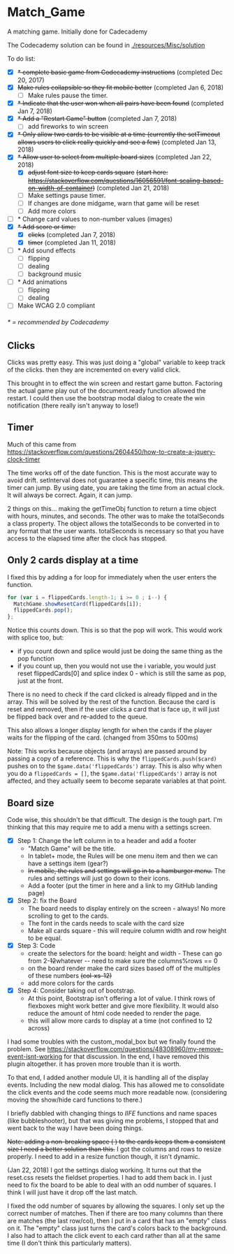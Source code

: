 # Match_Game
A matching game. Initially done for Cadecademy

The Codecademy solution can be found in [./resources/Misc/solution](https://chip-l.github.io/Match_Game/resources/Misc/solution/index)

To do list:
- [x] ~~* complete basic game from Codecademy instructions~~ (completed Dec 20, 2017)
- [x] ~~Make rules collapsible so they fit mobile better~~ (completed Jan 6, 2018)
  - [ ] Make rules pause the timer.  
- [x] ~~* Indicate that the user won when all pairs have been found~~ (completed Jan 7, 2018)
- [x] ~~* Add a "Restart Game" button~~ (completed Jan 7, 2018)
  - [ ] add fireworks to win screen
- [x] ~~* Only allow two cards to be visible at a time (currently the setTimeout allows users to click really quickly and see a few)~~ (completed Jan 13, 2018)
- [x] ~~* Allow user to select from multiple board sizes~~ (completed Jan 22, 2018)
  - [x] ~~adjust font size to keep cards square~~ ~~(start here: https://stackoverflow.com/questions/16056591/font-scaling-based-on-width-of-container)~~ (completed Jan 21, 2018)
  - [ ] Make settings pause timer.
  - [ ] If changes are done midgame, warn that game will be reset
  - [ ] Add more colors
- [ ] \* Change card values to non-number values (images)
- [x] ~~* Add score or time:~~
  - [x] ~~clicks~~ (completed Jan 7, 2018)
  - [x] ~~timer~~ (completed Jan 11, 2018)
- [ ] \* Add sound effects
  - [ ] flipping
  - [ ] dealing
  - [ ] background music
- [ ] \* Add animations
  - [ ] flipping
  - [ ] dealing
- [ ] Make WCAG 2.0 compliant
###### * = recommended by Codecademy

## Clicks
Clicks was pretty easy. This was just doing a "global" variable to keep track of the clicks. then they are incremented on every valid click.

This brought in to effect the win screen and restart game button. Factoring the actual game play out of the document.ready function allowed the restart. I could then use the bootstrap modal dialog to create the win notification (there really isn't anyway to lose!)

## Timer
Much of this came from https://stackoverflow.com/questions/2604450/how-to-create-a-jquery-clock-timer

The time works off of the date function. This is the most accurate way to avoid drift. setInterval does not guarantee a specific time, this means the timer can jump. By using date, you are taking the time from an actual clock. It will always be correct. Again, it can jump.

2 things on this... making the getTimeObj function to return a time object with hours, minutes, and seconds. The other was to make the totalSeconds a class property. The object allows the totalSeconds to be converted in to any format that the user wants. totalSeconds is necessary so that you have access to the elapsed time after the clock has stopped.

## Only 2 cards display at a time
I fixed this by adding a for loop for immediately when the user enters the function.
```javascript
for (var i = flippedCards.length-1; i >= 0 ; i--) {
  MatchGame.showResetCard(flippedCards[i]);
  flippedCards.pop();
};
```
Notice this counts down. This is so that the pop will work. This would work with splice too, but:
* if you count down and splice would just be doing the same thing as the pop function
* if you count up, then you would not use the i variable, you would just reset flippedCards[0] and splice index 0 - which is still the same as pop, just at the front.

There is no need to check if the card clicked is already flipped and in the array. This will be solved by the rest of the function. Because the card is reset and removed, then if the user clicks a card that is face up, it will just be flipped back over and re-added to the queue.

This also allows a longer display length for when the cards if the player waits for the flipping of the card. (changed from 350ms to 500ms)

Note: This works because objects (and arrays) are passed around by passing a copy of a reference. This is why the `flippedCards.push($card)` pushes on to the `$game.data('flippedCards')` array. This is also why when you do a `flippedCards = []`, the `$game.data('flippedCards')` array is not affected, and they actually seem to become separate variables at that point.

## Board size
Code wise, this shouldn't be that difficult. The design is the tough part. I'm thinking that this may require me to add a menu with a settings screen.
* [x] Step 1: Change the left column in to a header and add a footer
  * "Match Game" will be the title.
  * In tablet+ mode, the Rules will be one menu item and then we can have a settings item (gear?)
  * ~~In mobile, the rules and settings will go in to a hamburger menu.~~ The rules and settings will just go down to their icons.
  * Add a footer (put the timer in here and a link to my GitHub landing page)
* [x] Step 2: fix the Board
  * The board needs to display entirely on the screen - always! No more scrolling to get to the cards.
  * The font in the cards needs to scale with the card size
  * Make all cards square - this will require column width and row height to be equal.
* [x] Step 3: Code
  * create the selectors for the board: height and width - These can go from 2-~~12~~whatever -- need to make sure the columns%rows == 0
  * on the board render make the card sizes based off of the multiples of these numbers ~~(col-xs-12)~~
  * add more colors for the cards
* [x] Step 4: Consider taking out of bootstrap.
  * At this point, Bootstrap isn't offering a lot of value. I think rows of flexboxes might work better and give more flexibility. It would also reduce the amount of html code needed to render the page.
  * this will allow more cards to display at a time (not confined to 12 across)

I had some troubles with the custom_modal_box but we finally found the problem. See https://stackoverflow.com/questions/48308960/my-remove-event-isnt-working for that discussion. In the end, I have removed this plugin altogether. it has proven more trouble than it is worth.

To that end, I added another module UI, it is handling all of the display events. Including the new modal dialog. This has allowed me to consolidate the click events and the code seems much more readable now. (considering moving the show/hide card functions to there.)

I briefly dabbled with changing things to _IIFE_ functions and name spaces (like bubbleshooter), but that was giving me problems, I stopped that and went back to the way I have been doing things.

~~Note: adding a non-breaking space (&nbsp;) to the cards keeps them a consistent size I need a better solution than this.~~
I got the columns and rows to resize properly. I need to add in a resize function though, it isn't dynamic.

(Jan 22, 2018)
I got the settings dialog working. It turns out that the reset.css resets the fieldset properties. I had to add them back in. I just need to fix the board to be able to deal with an odd number of squares. I think I will just have it drop off the last match.

I fixed the odd number of squares by allowing the squares. I only set up the correct number of matches. Then if there are too many columns than there are matches (the last row/col), then I put in a card that has an "empty" class on it. The "empty" class just turns the card's colors back to the background. I also had to attach the click event to each card rather than all at the same time (I don't think this particularly matters).
